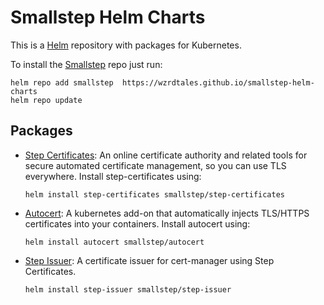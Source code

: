# Smallstep Helm Charts

This is a [Helm](https://helm.sh) repository with packages for Kubernetes.

To install the [Smallstep](https://smallstep.com) repo just run:

```console
helm repo add smallstep  https://wzrdtales.github.io/smallstep-helm-charts
helm repo update
```

## Packages

- [Step Certificates](https://github.com/smallstep/helm-charts/tree/master/step-certificates):
  An online certificate authority and related tools for secure automated
  certificate management, so you can use TLS everywhere. Install
  step-certificates using:

  ```console
  helm install step-certificates smallstep/step-certificates
  ```

- [Autocert](https://github.com/smallstep/helm-charts/tree/master/autocert): A
  kubernetes add-on that automatically injects TLS/HTTPS certificates into your
  containers. Install autocert using:

  ```console
  helm install autocert smallstep/autocert
  ```

- [Step Issuer](https://github.com/smallstep/helm-charts/tree/master/step-issuer): A
  certificate issuer for cert-manager using Step Certificates.

  ```console
  helm install step-issuer smallstep/step-issuer
  ```
